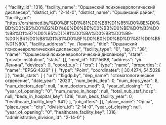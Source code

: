 {
    "facility_id": 1316,
    "facility_name": "Оршанский психоневрологический диспансер",
    "district_id": "2-14-0",
    "district_name": "Оршанский район",
    "facility_url": "https:\/\/orshamed.by\/%D0%BF%D1%81%D0%B8%D1%85%D0%BE%D0%BD%D0%B5%D0%B2%D1%80%D0%BE%D0%BB%D0%BE%D0%B3%D0%B8%D1%87%D0%B5%D1%81%D0%BA%D0%B8%D0%B9-%D0%B4%D0%B8%D1%81%D0%BF%D0%B0%D0%BD%D1%81%D0%B5%D1%80\/",
    "facility_address": "ул. Ленина",
    "title": "Оршанский психоневрологический диспансер",
    "facility_type": "0",
    "ap_1": "38",
    "name": "Оршанский психоневрологический диспансер",
    "state": "private institution",
    "stats": [],
    "med_id": 10215688,
    "address": "ул. Ленина",
    "devices": [],
    "coord_x_y": {
        "crs": {
            "type": "name",
            "properties": {
                "name": "EPSG:4326"
            }
        },
        "type": "Point",
        "coordinates": [
            30.4274,
            54.5028
        ]
    },
    "beds_stats": [
        {
            "url": "15gdp.by",
            "dep_name": "стоматологическое отделение",
            "date_year": "2023",
            "num_beds_dep": 0,
            "num_deps_year": 8,
            "num_doctors_dep": null,
            "num_doctors_med": 0,
            "year_of_closing": "0",
            "year_of_opening": "0",
            "num_nurse_in_hosp": null,
            "total_nub_staf_hosp": null,
            "beds_in_hospital_key": 1316,
            "num_beds_facility_year": 0,
            "healthcare_facility_key": 941
        }
    ],
    "job_offers": [],
    "place_name": "Орша",
    "place_type": "city",
    "division_id": "2-14-0",
    "year_of_closing": null,
    "year_of_opening": "0",
    "healthcare_facility_key": 1316,
    "administrative_division_id": "2-14-0"
}